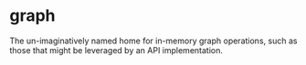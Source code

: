 # graph
The un-imaginatively named home for in-memory graph operations, such as those
that might be leveraged by an API implementation.
